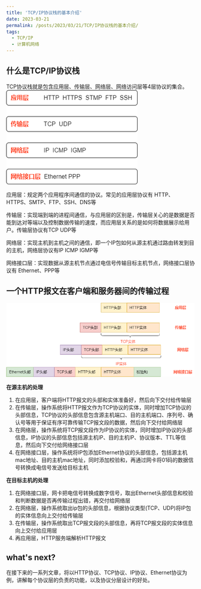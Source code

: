 ```yaml
---
title: 'TCP/IP协议栈的基本介绍'
date: 2023-03-21
permalink: /posts/2023/03/21/TCP/IP协议栈的基本介绍/
tags:
  - TCP/IP
  - 计算机网络
---
```

 

## 什么是TCP/IP协议栈
TCP协议栈就是包含应用层、传输层、网络层、网络访问层等4层协议的集合。
![TCPIP4层协议栈](../images/20230321/TCPIP4层协议栈.png)
 
 
应用层：规定两个应用程序间通信的协议。常见的应用层协议有 HTTP、HTTPS、SMTP、FTP、SSH、DNS等

传输层：实现端到端的进程间通信，与应用层的区别是，传输层关心的是数据是否能到达对等端以及控制数据传输的速度，而应用层关系的是如何将数据展示给用户。传输层协议有TCP UDP等

网络层：实现主机到主机之间的通信，即一个IP包如何从源主机通过路由转发到目的主机，网络层协议有IP ICMP IGMP等

网络接口层：实现数据从源主机节点通过电信号传输目标主机节点，网络接口层协议有 Ethernet、PPP等

 
## 一个HTTP报文在客户端和服务器间的传输过程
 ![](../images/20230321/一个HTTP报文在客户端和服务端的传输过程.png)
 
 
**在源主机的处理**
1.	在应用层，客户端将HTTP报文的头部和实体准备好，然后向下交付给传输层
2.	在传输层，操作系统将HTTP报文作为TCP协议的实体，同时增加TCP协议的头部信息，TCP协议的头部信息包含源主机端口、目的主机端口、序列号、确认号等用于保证有序可靠传输TCP报文段的数据，然后向下交付给网络层
3.	在网络层，操作系统将TCP报文段作为IP协议的实体，同时增加IP协议的头部信息，IP协议的头部信息包括源主机IP、目的主机IP、协议版本、TTL等信息，然后向下交付给网络接口层
4.	在网络接口层，操作系统将IP包添加Ethernet协议的头部信息，包括源主机mac地址、目的主机mac地址，同时添加校验和，再通过网卡将01码的数据信号转换成电信号发送给目标主机
 
**在目标主机的处理**
1.	在网络接口层，网卡把电信号转换成数字信号，取出Ethernet头部信息和校验和判断数据是否再传输过程出错，再交付给网络层
2.	在网络层，操作系统取出ip包的头部信息，根据协议类型(TCP、UDP)将IP包的实体信息向上交付给传输层
3.	在传输层，操作系统取出TCP报文段的头部信息，再将TCP报文段的实体信息向上交付给应用层
4.	再应用层，HTTP服务端解析HTTP报文
 
## what's next?
在接下来的一系列文章，将以HTTP协议、TCP协议、IP协议、Ethernet协议为例，讲解每个协议层的负责的功能，以及协议分层设计的好处。
